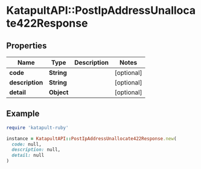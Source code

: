 # KatapultAPI::PostIpAddressUnallocate422Response

## Properties

| Name | Type | Description | Notes |
| ---- | ---- | ----------- | ----- |
| **code** | **String** |  | [optional] |
| **description** | **String** |  | [optional] |
| **detail** | **Object** |  | [optional] |

## Example

```ruby
require 'katapult-ruby'

instance = KatapultAPI::PostIpAddressUnallocate422Response.new(
  code: null,
  description: null,
  detail: null
)
```

